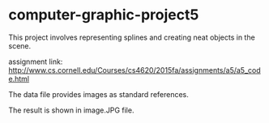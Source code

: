 # computer-graphic-project5
This project involves representing splines and creating neat objects in the scene.

assignment link: http://www.cs.cornell.edu/Courses/cs4620/2015fa/assignments/a5/a5_code.html

The data file provides images as standard references.

The result is shown in image.JPG file.
